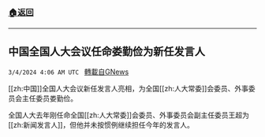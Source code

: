 ###  [:house:返回](README.md)
---


## 中国全国人大会议任命娄勤俭为新任发言人
`3/4/2024 4:06 AM UTC ` [轉載自GNews](https://gnews.org/articles/2362270)

[[zh:中国]]全国人大会议新任发言人亮相，为全国[[zh:人大常委]]会委员、外事委员会主任委员娄勤俭。

全国人大去年刚任命全国[[zh:人大常委]]会委员、外事委员会副主任委员王超为[[zh:新闻发言人]]，但他并未按惯例继续担任今年的发言人。
